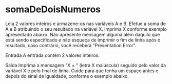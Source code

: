 # somaDeDoisNumeros

Leia 2 valores inteiros e armazene-os nas variáveis A e B. Efetue a soma de A e B atribuindo o seu resultado na variável X. Imprima X conforme exemplo apresentado abaixo. Não apresente mensagem alguma além daquilo que está sendo especificado e não esqueça de imprimir o fim de linha após o resultado, caso contrário, você receberá "Presentation Error".

Entrada
A entrada contém 2 valores inteiros.

Saída
Imprima a mensagem "X = " (letra X maiúscula) seguido pelo valor da variável X e pelo final de linha. Cuide para que tenha um espaço antes e depois do sinal de igualdade, conforme o exemplo abaixo.
